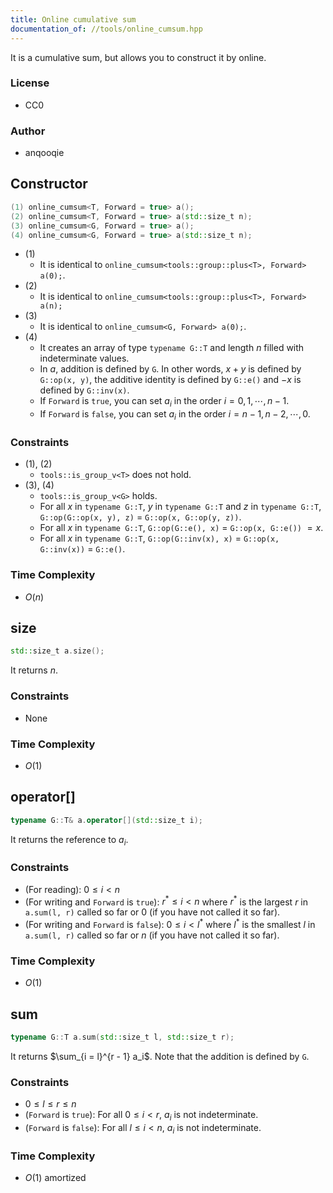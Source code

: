 ```yaml
---
title: Online cumulative sum
documentation_of: //tools/online_cumsum.hpp
---
```


It is a cumulative sum, but allows you to construct it by online.

### License
- CC0

### Author
- anqooqie

## Constructor
```cpp
(1) online_cumsum<T, Forward = true> a();
(2) online_cumsum<T, Forward = true> a(std::size_t n);
(3) online_cumsum<G, Forward = true> a();
(4) online_cumsum<G, Forward = true> a(std::size_t n);
```

- (1)
    - It is identical to `online_cumsum<tools::group::plus<T>, Forward> a(0);`.
- (2)
    - It is identical to `online_cumsum<tools::group::plus<T>, Forward> a(n);`
- (3)
    - It is identical to `online_cumsum<G, Forward> a(0);`.
- (4)
    - It creates an array of type `typename G::T` and length $n$ filled with indeterminate values.
    - In $a$, addition is defined by `G`. In other words, $x + y$ is defined by `G::op(x, y)`, the additive identity is defined by `G::e()` and $-x$ is defined by `G::inv(x)`.
    - If `Forward` is `true`, you can set $a_i$ in the order $i = 0, 1, \cdots, {n - 1}$.
    - If `Forward` is `false`, you can set $a_i$ in the order $i = n - 1, n - 2, \cdots, 0$.

### Constraints
- (1), (2)
    - `tools::is_group_v<T>` does not hold.
- (3), (4)
    - `tools::is_group_v<G>` holds.
    - For all $x$ in `typename G::T`, $y$ in `typename G::T` and $z$ in `typename G::T`, `G::op(G::op(x, y), z)` $=$ `G::op(x, G::op(y, z))`.
    - For all $x$ in `typename G::T`, `G::op(G::e(), x)` $=$ `G::op(x, G::e())` $= x$.
    - For all $x$ in `typename G::T`, `G::op(G::inv(x), x)` $=$ `G::op(x, G::inv(x))` $=$ `G::e()`.

### Time Complexity
- $O(n)$

## size
```cpp
std::size_t a.size();
```

It returns $n$.

### Constraints
- None

### Time Complexity
- $O(1)$

## operator[]
```cpp
typename G::T& a.operator[](std::size_t i);
```

It returns the reference to $a_i$.

### Constraints
- (For reading): $0 \leq i < n$
- (For writing and `Forward` is `true`): $r^\ast \leq i < n$ where $r^\ast$ is the largest $r$ in `a.sum(l, r)` called so far or $0$ (if you have not called it so far).
- (For writing and `Forward` is `false`): $0 \leq i < l^\ast$ where $l^\ast$ is the smallest $l$ in `a.sum(l, r)` called so far or $n$ (if you have not called it so far).

### Time Complexity
- $O(1)$

## sum
```cpp
typename G::T a.sum(std::size_t l, std::size_t r);
```

It returns $\sum_{i = l}^{r - 1} a_i$.
Note that the addition is defined by `G`.

### Constraints
- $0 \leq l \leq r \leq n$
- (`Forward` is `true`): For all $0 \leq i < r$, $a_i$ is not indeterminate.
- (`Forward` is `false`): For all $l \leq i < n$, $a_i$ is not indeterminate.

### Time Complexity
- $O(1)$ amortized
